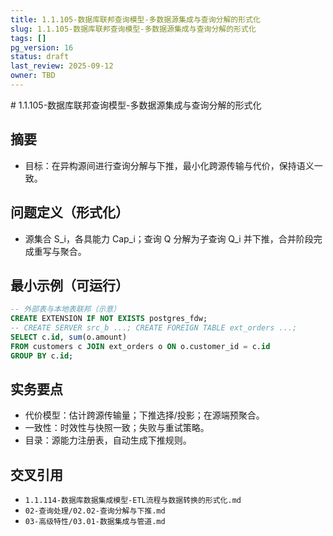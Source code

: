 ```yaml
---
title: 1.1.105-数据库联邦查询模型-多数据源集成与查询分解的形式化
slug: 1.1.105-数据库联邦查询模型-多数据源集成与查询分解的形式化
tags: []
pg_version: 16
status: draft
last_review: 2025-09-12
owner: TBD
---
```


﻿# 1.1.105-数据库联邦查询模型-多数据源集成与查询分解的形式化

## 摘要

- 目标：在异构源间进行查询分解与下推，最小化跨源传输与代价，保持语义一致。

## 问题定义（形式化）

- 源集合 S_i，各具能力 Cap_i；查询 Q 分解为子查询 Q_i 并下推，合并阶段完成重写与聚合。

## 最小示例（可运行）

```sql
-- 外部表与本地表联邦（示意）
CREATE EXTENSION IF NOT EXISTS postgres_fdw;
-- CREATE SERVER src_b ...; CREATE FOREIGN TABLE ext_orders ...;
SELECT c.id, sum(o.amount)
FROM customers c JOIN ext_orders o ON o.customer_id = c.id
GROUP BY c.id;
```

## 实务要点

- 代价模型：估计跨源传输量；下推选择/投影；在源端预聚合。
- 一致性：时效性与快照一致；失败与重试策略。
- 目录：源能力注册表，自动生成下推规则。

## 交叉引用

- `1.1.114-数据库数据集成模型-ETL流程与数据转换的形式化.md`
- `02-查询处理/02.02-查询分解与下推.md`
- `03-高级特性/03.01-数据集成与管道.md`
